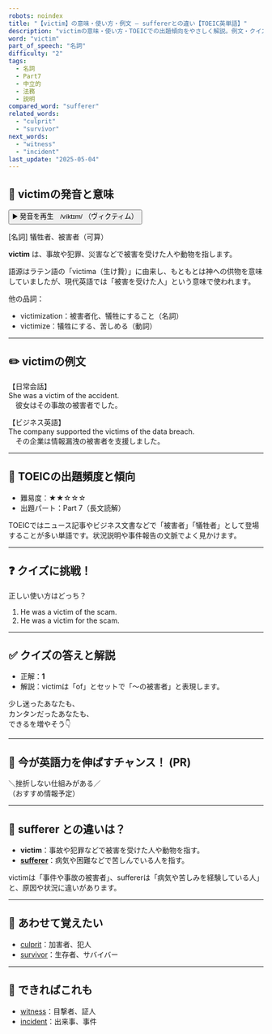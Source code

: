 ```yaml
---
robots: noindex
title: "【victim】の意味・使い方・例文 ― suffererとの違い【TOEIC英単語】"
description: "victimの意味・使い方・TOEICでの出題傾向をやさしく解説。例文・クイズ付きでsuffererとの違いもわかりやすく学べます。"
word: "victim"
part_of_speech: "名詞"
difficulty: "2"
tags:
  - 名詞
  - Part7
  - 中立的
  - 法務
  - 説明
compared_word: "sufferer"
related_words:
  - "culprit"
  - "survivor"
next_words:
  - "witness"
  - "incident"
last_update: "2025-05-04"
---
```


## 🔰 victimの発音と意味

<button class="play-audio" onclick="playTTS('victim')">
  <span class="play-audio-main">
    ▶️ 発音を再生　/víktɪm/
  </span>
  <span class="play-audio-sub">
    （ヴィクティム）
  </span>
</button>

[名詞] 犠牲者、被害者（可算）

**victim** は、事故や犯罪、災害などで被害を受けた人や動物を指します。

語源はラテン語の「victima（生け贄）」に由来し、もともとは神への供物を意味していましたが、現代英語では「被害を受けた人」という意味で使われます。

他の品詞：  
- victimization：被害者化、犠牲にすること（名詞）
- victimize：犠牲にする、苦しめる（動詞）

---

## ✏️ victimの例文

【日常会話】  
She was a victim of the accident.  
　彼女はその事故の被害者でした。

【ビジネス英語】  
The company supported the victims of the data breach.  
　その企業は情報漏洩の被害者を支援しました。

---

## 🎯 TOEICの出題頻度と傾向

- 難易度：★★☆☆☆
- 出題パート：Part 7（長文読解）

TOEICではニュース記事やビジネス文書などで「被害者」「犠牲者」として登場することが多い単語です。状況説明や事件報告の文脈でよく見かけます。

---

## ❓ クイズに挑戦！

正しい使い方はどっち？

1. He was a victim of the scam.  
2. He was a victim for the scam.

---

## ✅ クイズの答えと解説

- 正解：**1**
- 解説：victimは「of」とセットで「～の被害者」と表現します。

少し迷ったあなたも、  
カンタンだったあなたも、  
できるを増やそう👇️

---

## 🚀 今が英語力を伸ばすチャンス！ (PR)

<div class="info-center">
＼挫折しない仕組みがある／<br>  
（おすすめ情報予定）
</div>

---

## 🤔  sufferer との違いは？

- **victim**：事故や犯罪などで被害を受けた人や動物を指す。
- **[sufferer](/sufferer)**：病気や困難などで苦しんでいる人を指す。

victimは「事件や事故の被害者」、suffererは「病気や苦しみを経験している人」と、原因や状況に違いがあります。

---

## 🧩 あわせて覚えたい

- [culprit](/culprit)：加害者、犯人
- [survivor](/survivor)：生存者、サバイバー

---

## 📖 できればこれも

- [witness](/witness)：目撃者、証人
- [incident](/incident)：出来事、事件

<!-- cvid: aid24_bid35 -->
